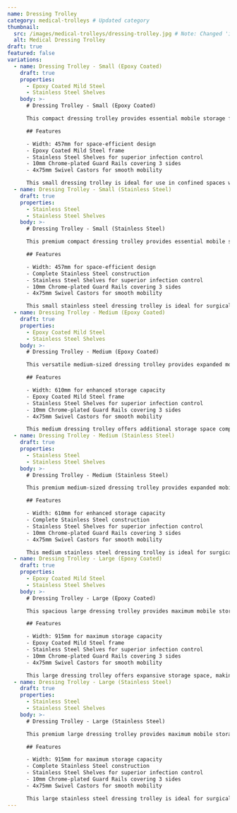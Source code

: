 ```yaml
---
name: Dressing Trolley
category: medical-trolleys # Updated category
thumbnail:
  src: /images/medical-trolleys/dressing-trolley.jpg # Note: Changed 'image' to 'src' to match example schema
  alt: Medical Dressing Trolley
draft: true
featured: false
variations:
  - name: Dressing Trolley - Small (Epoxy Coated)
    draft: true
    properties:
      - Epoxy Coated Mild Steel
      - Stainless Steel Shelves
    body: >-
      # Dressing Trolley - Small (Epoxy Coated)

      This compact dressing trolley provides essential mobile storage for wound care and dressing procedures. The trolley features a durable epoxy coated mild steel frame with stainless steel shelves for easy cleaning and infection control.

      ## Features

      - Width: 457mm for space-efficient design
      - Epoxy Coated Mild Steel frame
      - Stainless Steel Shelves for superior infection control
      - 10mm Chrome-plated Guard Rails covering 3 sides
      - 4x75mm Swivel Castors for smooth mobility

      This small dressing trolley is ideal for use in confined spaces while still providing the essential functionality needed for wound care and dressing procedures. The stainless steel shelves ensure easy cleaning and durability in demanding clinical environments.
  - name: Dressing Trolley - Small (Stainless Steel)
    draft: true
    properties:
      - Stainless Steel
      - Stainless Steel Shelves
    body: >-
      # Dressing Trolley - Small (Stainless Steel)

      This premium compact dressing trolley provides essential mobile storage for wound care and dressing procedures in environments requiring maximum hygiene standards. The trolley features a fully stainless steel construction for superior infection control.

      ## Features

      - Width: 457mm for space-efficient design
      - Complete Stainless Steel construction
      - Stainless Steel Shelves for superior infection control
      - 10mm Chrome-plated Guard Rails covering 3 sides
      - 4x75mm Swivel Castors for smooth mobility

      This small stainless steel dressing trolley is ideal for surgical and critical care environments where hygiene standards are paramount. The complete stainless steel construction ensures maximum durability and infection control while maintaining a compact footprint for use in confined spaces.
  - name: Dressing Trolley - Medium (Epoxy Coated)
    draft: true
    properties:
      - Epoxy Coated Mild Steel
      - Stainless Steel Shelves
    body: >-
      # Dressing Trolley - Medium (Epoxy Coated)

      This versatile medium-sized dressing trolley provides expanded mobile storage for wound care and dressing procedures. The trolley features a durable epoxy coated mild steel frame with stainless steel shelves for easy cleaning and infection control.

      ## Features

      - Width: 610mm for enhanced storage capacity
      - Epoxy Coated Mild Steel frame
      - Stainless Steel Shelves for superior infection control
      - 10mm Chrome-plated Guard Rails covering 3 sides
      - 4x75mm Swivel Castors for smooth mobility

      This medium dressing trolley offers additional storage space compared to the small model, making it ideal for procedures requiring more supplies or equipment while still maintaining excellent maneuverability. The stainless steel shelves ensure easy cleaning and durability in demanding clinical environments.
  - name: Dressing Trolley - Medium (Stainless Steel)
    draft: true
    properties:
      - Stainless Steel
      - Stainless Steel Shelves
    body: >-
      # Dressing Trolley - Medium (Stainless Steel)

      This premium medium-sized dressing trolley provides expanded mobile storage for wound care and dressing procedures in environments requiring maximum hygiene standards. The trolley features a fully stainless steel construction for superior infection control.

      ## Features

      - Width: 610mm for enhanced storage capacity
      - Complete Stainless Steel construction
      - Stainless Steel Shelves for superior infection control
      - 10mm Chrome-plated Guard Rails covering 3 sides
      - 4x75mm Swivel Castors for smooth mobility

      This medium stainless steel dressing trolley is ideal for surgical and critical care environments where hygiene standards are paramount. The complete stainless steel construction ensures maximum durability and infection control while providing expanded storage capacity for more complex procedures.
  - name: Dressing Trolley - Large (Epoxy Coated)
    draft: true
    properties:
      - Epoxy Coated Mild Steel
      - Stainless Steel Shelves
    body: >-
      # Dressing Trolley - Large (Epoxy Coated)

      This spacious large dressing trolley provides maximum mobile storage for comprehensive wound care and dressing procedures. The trolley features a durable epoxy coated mild steel frame with stainless steel shelves for easy cleaning and infection control.

      ## Features

      - Width: 915mm for maximum storage capacity
      - Epoxy Coated Mild Steel frame
      - Stainless Steel Shelves for superior infection control
      - 10mm Chrome-plated Guard Rails covering 3 sides
      - 4x75mm Swivel Castors for smooth mobility

      This large dressing trolley offers expansive storage space, making it ideal for complex procedures requiring extensive supplies or equipment. The generous shelf space allows for efficient organization of materials while maintaining mobility for positioning where needed.
  - name: Dressing Trolley - Large (Stainless Steel)
    draft: true
    properties:
      - Stainless Steel
      - Stainless Steel Shelves
    body: >-
      # Dressing Trolley - Large (Stainless Steel)

      This premium large dressing trolley provides maximum mobile storage for comprehensive wound care and dressing procedures in environments requiring superior hygiene standards. The trolley features a fully stainless steel construction for maximum infection control.

      ## Features

      - Width: 915mm for maximum storage capacity
      - Complete Stainless Steel construction
      - Stainless Steel Shelves for superior infection control
      - 10mm Chrome-plated Guard Rails covering 3 sides
      - 4x75mm Swivel Castors for smooth mobility

      This large stainless steel dressing trolley is ideal for surgical theaters and critical care environments where both extensive supply storage and maximum hygiene standards are required. The complete stainless steel construction ensures superior durability and infection control in demanding clinical settings.
---
```

